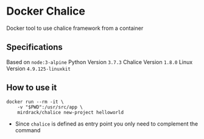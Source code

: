 # Docker Chalice

Docker tool to use chalice framework from a container

## Specifications
Based on `node:3-alpine`
Python Version `3.7.3`
Chalice Version `1.8.0`
Linux Version `4.9.125-linuxkit`

## How to use it
```
docker run --rm -it \
    -v "$PWD":/usr/src/app \
    mirdrack/chalice new-project helloworld
```
* Since `chalice` is defined as entry point you only need to complement the command
